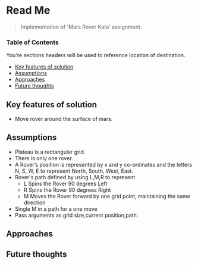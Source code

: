# Read Me

>Implementation of 'Mars Rover Kata' assignment.

### Table of Contents
You're sections headers will be used to reference location of destination.

- [Key features of solution](#Key-features-of-solution)
- [Assumptions](#Assumptions)
- [Approaches](#Approaches)
- [Future thoughts](#Future-thoughts)

## Key features of solution
- Move rover around the surface of mars.

## Assumptions
- Plateau is a rectangular grid.
- There is only one rover.
- A Rover’s position is represented by x and y co-ordinates and the letters N, S, W, E to represent North,
South, West, East.
- Rover's path defined by using L,M,R to represent
    - L Spins the Rover 90 degrees Left
    - R Spins the Rover 90 degrees Right
    - M Moves the Rover forward by one grid point, maintaining the same
direction
- Single M in a path for a one move 
- Pass arguments as grid size,current position,path.

## Approaches 
## Future thoughts
